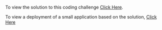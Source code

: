 To view the solution to this coding challenge [Click Here](https://github.com/SoftwareShean/Protatonna/blob/main/src/components/Player/Player.jsx).

To view a deployment of a small application based on the solution, [Click Here](https://newsela-challenge.netlify.app/)
